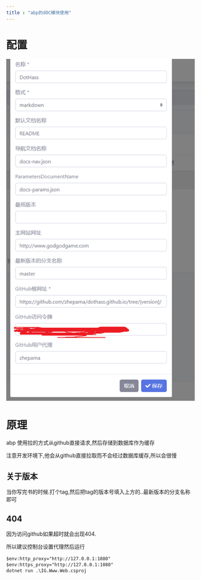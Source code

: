 ```yaml
---
title : "abp的dOC模块使用"
---
```




# 配置

![image-20200716181126415](../../assets/images/2020-07-10-abp-doc/image-20200716181126415.png)



# 原理

abp 使用拉的方式从github直接请求,然后存储到数据库作为缓存

注意开发环境下,他会从github直接拉取而不会经过数据库缓存,所以会很慢



## 关于版本

当你写完书的时候.打个tag,然后把tag的版本号填入上方的..最新版本的分支名称即可



## 404

因为访问github如果超时就会出现404.

所以建议控制台设置代理然后运行

```
$env:http_proxy="http://127.0.0.1:1080"
$env:https_proxy="http://127.0.0.1:1080"
dotnet run .\IG.Www.Web.csproj
```

